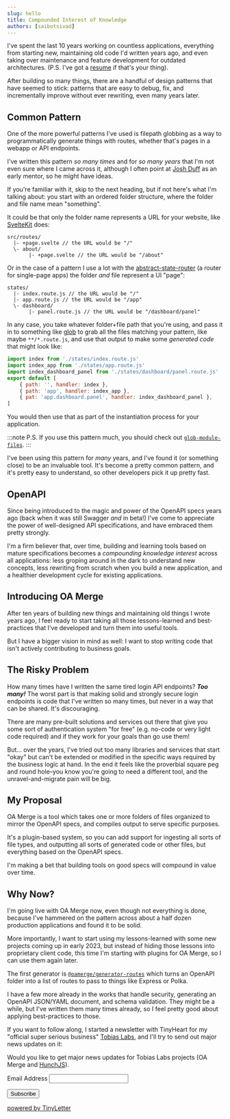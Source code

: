 ```yaml
---
slug: hello
title: Compounded Interest of Knowledge
authors: [saibotsivad]
---
```


I've spent the last 10 years working on countless applications, everything from starting new, maintaining old code I'd written years ago, and even taking over maintenance and feature development for outdated architectures. (P.S. I've got a [resume](https://davistobias.com/resume) if that's your thing).

After building so many things, there are a handful of design patterns that have seemed to stick: patterns that are easy to debug, fix, and incrementally improve without ever rewriting, even many years later.

## Common Pattern

One of the more powerful patterns I've used is filepath globbing as a way to programmatically generate things with routes, whether that's pages in a webapp or API endpoints.

I've written this pattern *so many times* and for *so many years* that I'm not even sure where I came across it, although I often point at [Josh Duff](https://tehshrike.github.io/) as an early mentor, so he might have ideas.

If you're familiar with it, skip to the next heading, but if not here's what I'm talking about: you start with an ordered folder structure, where the folder and file name mean "something".

It could be that only the folder name represents a URL for your website, like [SvelteKit](https://kit.svelte.dev/docs/routing) does:

```
src/routes/
  |- +page.svelte // the URL would be "/"
  \- about/
       |- +page.svelte // the URL would be "/about"
```

Or in the case of a pattern I use a lot with the [abstract-state-router](https://github.com/TehShrike/abstract-state-router) (a router for single-page apps) the folder *and* file represent a UI "page":

```
states/
  |- index.route.js // the URL would be "/"
  |- app.route.js // the URL would be "/app"
  \- dashboard/
       |- panel.route.js // the URL would be "/dashboard/panel"
```

In any case, you take whatever folder+file path that you're using, and pass it in to something like [glob](https://www.npmjs.com/package/glob) to grab all the files matching your pattern, like maybe `**/*.route.js`, and use that output to make some *generated code* that might look like:

```js
import index from './states/index.route.js'
import index_app from './states/app.route.js'
import index_dashboard_panel from './states/dashboard/panel.route.js'
export default [
	{ path: '', handler: index },
	{ path: 'app', handler: index_app },
	{ pat: 'app.dashboard.panel', handler: index_dashboard_panel },
]
```

You would then use that as part of the instantiation process for your application.

:::note
P.S. If you use this pattern much, you should check out [`glob-module-files`](https://github.com/TehShrike/glob-module-file/).
:::

I've been using this pattern for *many* years, and I've found it (or something close) to be an invaluable tool. It's become a pretty common pattern, and it's pretty easy to understand, so other developers pick it up pretty fast.

## OpenAPI

Since being introduced to the magic and power of the OpenAPI specs years ago (back when it was still Swagger *and* in beta!) I've come to appreciate the power of well-designed API specifications, and have embraced them pretty strongly.

I'm a firm believer that, over time, building and learning tools based on mature specifications becomes a *compounding knowledge interest* across all applications: less groping around in the dark to understand new concepts, less rewriting from scratch when you build a new application, and a healthier development cycle for existing applications.

## Introducing OA Merge

After ten years of building new things and maintaining old things I wrote years ago, I feel ready to start taking all those lessons-learned and best-practices that I've developed and turn them into useful tools.

But I have a bigger vision in mind as well: I want to stop writing code that isn't actively contributing to business goals.

## The Risky Problem

How many times have I written the same tired login API endpoints? ***Too many!*** The worst part is that making solid and strongly secure login endpoints is code that I've written so many times, but never in a way that can be shared. It's discouraging.

There are many pre-built solutions and services out there that give you some sort of authentication system "for free" (e.g. no-code or very light code required) and if they work for your goals than go use them!

But... over the years, I've tried out too many libraries and services that start "okay" but can't be extended or modified in the specific ways required by the business logic at hand. In the end it feels like the proverbial square peg and round hole–you know you're going to need a different tool, and the unravel-and-migrate pain will be big.

## My Proposal

OA Merge is a tool which takes one or more folders of files organized to mirror the OpenAPI specs, and compiles output to serve specific purposes.

It's a plugin-based system, so you can add support for ingesting all sorts of file types, and outputting all sorts of generated code or other files, but everything based on the OpenAPI specs.

I'm making a bet that building tools on good specs will compound in value over time.

## Why Now?

I'm going live with OA Merge now, even though not everything is done, because I've hammered on the pattern across about a half dozen production applications and found it to be solid.

More importantly, I want to start using my lessons-learned with some new projects coming up in early 2023, but instead of hiding those lessons into proprietary client code, this time I'm starting with plugins for OA Merge, so I can use them again later.

The first generator is [`@oamerge/generator-routes`](/docs/generators/routes) which turns an OpenAPI folder into a list of routes to pass to things like Express or Polka.

I have a few more already in the works that handle security, generating an OpenAPI JSON/YAML document, and schema validation. They might be a while, but I've written them many times already, so I feel pretty good about applying best-practices to those.

If you want to follow along, I started a newsletter with TinyHeart for my "official super serious business" [Tobias Labs](https://tobiaslabs.com), and I'll try to send out major news updates on it:

<form
	class="tinyletter"
	action="https://tinyletter.com/tobiaslabs"
	method="post"
	target="popupwindow"
	onsubmit="window.open('https://tinyletter.com/tobiaslabs', 'popupwindow', 'scrollbars=yes,width=800,height=600');return true"
>
	<p>
		Would you like to get major news updates for Tobias Labs projects (OA Merge and <a href="https://hunchjs.com">HunchJS</a>).
	</p>
	<p>
		<label for="tlemail">
			Email Address
		</label>
		<input type="text" name="email" id="tlemail" />
	</p>
	<input type="hidden" value="1" name="embed"/>
	<button type="submit">Subscribe</button>
	<p class="power">
		<a href="https://tinyletter.com" target="_blank">powered by TinyLetter</a>
	</p>
</form>
